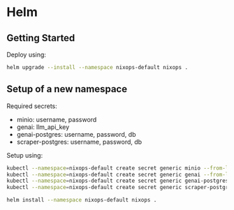 # Helm

## Getting Started
Deploy using:
```bash
helm upgrade --install --namespace nixops-default nixops .
```


## Setup of a new namespace

Required secrets:
- minio: username, password
- genai: llm_api_key
- genai-postgres: username, password, db
- scraper-postgres: username, password, db

Setup using:
```bash
kubectl --namespace=nixops-default create secret generic minio --from-literal=username=... --from-literal=password=...
kubectl --namespace=nixops-default create secret generic genai --from-literal=llm_api_key=...
kubectl --namespace=nixops-default create secret generic genai-postgres --from-literal=username=... --from-literal=password=... --from-literal=db=...
kubectl --namespace=nixops-default create secret generic scraper-postgres --from-literal=username=... --from-literal=password=... --from-literal=db=...

helm install --namespace nixops-default nixops .
```
